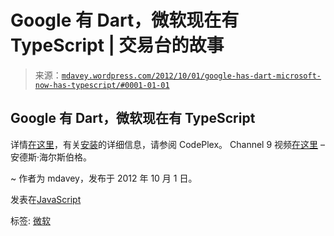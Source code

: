 <!--yml

类别: 未分类

日期: 2024 年 05 月 18 日 06:21:33

-->

# Google 有 Dart，微软现在有 TypeScript | 交易台的故事

> 来源：[`mdavey.wordpress.com/2012/10/01/google-has-dart-microsoft-now-has-typescript/#0001-01-01`](https://mdavey.wordpress.com/2012/10/01/google-has-dart-microsoft-now-has-typescript/#0001-01-01)

## Google 有 Dart，微软现在有 TypeScript

详情[在这里](http://www.zdnet.com/microsoft-takes-the-wraps-off-typescript-a-superset-of-javascript-7000004993/)，有关[安装](http://typescript.codeplex.com/)的详细信息，请参阅 CodePlex。 Channel 9 视频[在这里](http://channel9.msdn.com/posts/Anders-Hejlsberg-Introducing-TypeScript) – 安德斯·海尔斯伯格。

~ 作者为 mdavey，发布于 2012 年 10 月 1 日。

发表在[JavaScript](https://mdavey.wordpress.com/category/languages/javascript/)

标签: [微软](https://mdavey.wordpress.com/tag/microsoft/)
